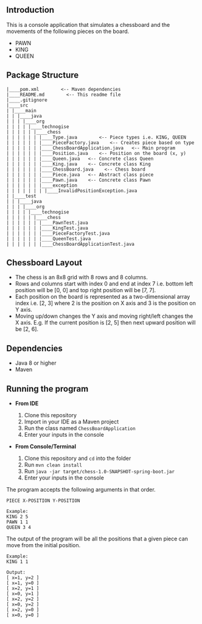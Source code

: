 ## Introduction

This is a console application that simulates a chessboard and the movements of the following pieces on the board.

- PAWN
- KING
- QUEEN

## Package Structure

```
|____pom.xml        <-- Maven dependencies
|____README.md        <-- This readme file
|____.gitignore
|____src
| |____main
| | |____java
| | | |____org
| | | | |____technogise
| | | | | |____chess
| | | | | | |____Type.java        <-- Piece types i.e. KING, QUEEN
| | | | | | |____PieceFactory.java    <-- Creates piece based on type
| | | | | | |____ChessBoardApplication.java   <-- Main program
| | | | | | |____Position.java    <-- Position on the board (x, y)
| | | | | | |____Queen.java   <-- Concrete class Queen
| | | | | | |____King.java    <-- Concrete class King
| | | | | | |____ChessBoard.java    <-- Chess board
| | | | | | |____Piece.java   <-- Abstract class piece
| | | | | | |____Pawn.java    <-- Concrete class Pawn
| | | | | | |____exception
| | | | | | | |____InvalidPositionException.java
| |____test
| | |____java
| | | |____org
| | | | |____technogise
| | | | | |____chess
| | | | | | |____PawnTest.java
| | | | | | |____KingTest.java
| | | | | | |____PieceFactoryTest.java
| | | | | | |____QueenTest.java
| | | | | | |____ChessBoardApplicationTest.java

```

## Chessboard Layout

- The chess is an 8x8 grid with 8 rows and 8 columns.
- Rows and columns start with index 0 and end at index 7 i.e. bottom left position will be [0, 0] and top right position will be [7, 7].
- Each position on the board is represented as a two-dimensional array index i.e. [2, 3] where 2 is the position on X axis and 3 is the position on Y axis.
- Moving up/down changes the Y axis and moving right/left changes the X axis. E.g. If the current position is [2, 5] then next upward position will be [2, 6].

## Dependencies

- Java 8 or higher
- Maven

## Running the program

- **From IDE**

  1. Clone this repository
  2. Import in your IDE as a Maven project
  3. Run the class named `ChessBoardApplication`
  4. Enter your inputs in the console

- **From Console/Terminal**
  1. Clone this repository and `cd` into the folder
  2. Run `mvn clean install`
  3. Run `java -jar target/chess-1.0-SNAPSHOT-spring-boot.jar`
  4. Enter your inputs in the console

The program accepts the following arguments in that order.

```
PIECE X-POSITION Y-POSITION

Example:
KING 2 5
PAWN 1 1
QUEEN 3 4
```

The output of the program will be all the positions that a given piece can move from the initial position.

```
Example:
KING 1 1

Output:
[ x=1, y=2 ]
[ x=1, y=0 ]
[ x=2, y=1 ]
[ x=0, y=1 ]
[ x=2, y=2 ]
[ x=0, y=2 ]
[ x=2, y=0 ]
[ x=0, y=0 ]
```
